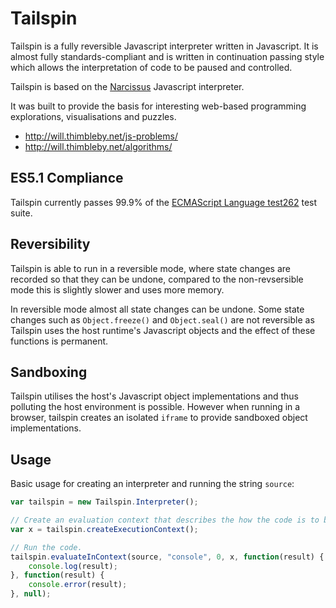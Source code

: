 Tailspin
========

Tailspin is a fully reversible Javascript interpreter written in Javascript. It is almost fully standards-compliant and is written in continuation passing style which allows the interpretation of code to be paused and controlled.

Tailspin is based on the [Narcissus](https://github.com/mozilla/narcissus) Javascript interpreter.

It was built to provide the basis for interesting web-based programming explorations, visualisations and puzzles.

- http://will.thimbleby.net/js-problems/
- http://will.thimbleby.net/algorithms/

ES5.1 Compliance
---------------

Tailspin currently passes 99.9% of the [ECMAScript Language test262](http://test262.ecmascript.org/) test suite.

Reversibility
------------

Tailspin is able to run in a reversible mode, where state changes are recorded so that they can be undone, compared to the non-revsersible mode this is slightly slower and uses more memory.

In reversible mode almost all state changes can be undone. Some state changes such as `Object.freeze()` and `Object.seal()` are not reversible as Tailspin uses the host runtime's Javascript objects and the effect of these functions is permanent.

Sandboxing
----------

Tailspin utilises the host's Javascript object implementations and thus polluting the host environment is possible. However when running in a browser, tailspin creates an isolated `iframe` to provide sandboxed object implementations.

Usage
-----

Basic usage for creating an interpreter and running the string `source`:

```js
var tailspin = new Tailspin.Interpreter();

// Create an evaluation context that describes the how the code is to be executed.
var x = tailspin.createExecutionContext();

// Run the code.
tailspin.evaluateInContext(source, "console", 0, x, function(result) {
    console.log(result);
}, function(result) {
    console.error(result);
}, null);
```
